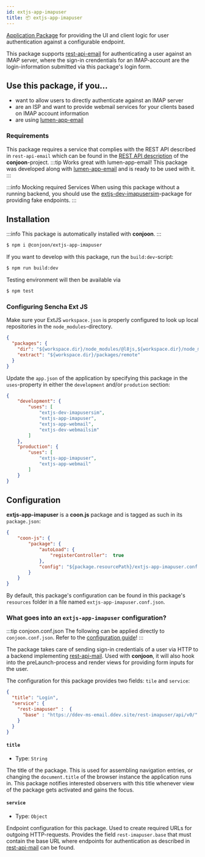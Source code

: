 ```yaml
---
id: extjs-app-imapuser
title: 📦 extjs-app-imapuser
---
```

 
[Application Package](/docs/packages/overview#application-packages) for providing the UI and client logic for user authentication against a configurable endpoint. 

This package supports [rest-api-email](/docs/rest-api/rest-api-email) for authenticating
a user against an IMAP server, where the sign-in crendentials for an IMAP-account are the login-information
submitted via this package's login form.

## Use this package, if you... 
 - want to allow users to directly authenticate against an IMAP server
 - are an ISP and want to provide webmail services for your clients based on IMAP account information
 - are using [lumen-app-email](docs/backends/lumen-app-email)

### Requirements
This package requires a service that complies with the REST API described in `rest-api-email` which can be found in the [REST API description](https://github.com/conjoon/rest-api-description) of the **conjoon**-project.
:::tip Works great with lumen-app-email!
This package was developed along with [lumen-app-email](/docs/backends/lumen-app-email) and is ready to be used with it.
:::

:::info Mocking required Services
When using this package without a running backend, you should use the [extjs-dev-imapusersim](extjs-dev-imapusersim)-package for providing fake endpoints.
:::

## Installation

:::info
This package is automatically installed with **conjoon**. 
:::

```bash
$ npm i @conjoon/extjs-app-imapuser
```

If you want to develop with this package, run the `build:dev`-script:
```bash
$ npm run build:dev
```
Testing environment will then be available via

```bash
$ npm test
```

### Configuring Sencha Ext JS
Make sure your ExtJS `workspace.json` is properly configured to look up local repositories in the `node_modules`-directory.

```json title=workspace.json
{
  "packages": {
    "dir": "${workspace.dir}/node_modules/@l8js,${workspace.dir}/node_modules/@conjoon,...",
    "extract": "${workspace.dir}/packages/remote"
  }
}
```

Update the `app.json` of the application by specifying this package in the `uses`-property in
either the `development` and/or `prodution` section:


```json title=app.json
{
    "development": {
        "uses": [
            "extjs-dev-imapusersim",
            "extjs-app-imapuser",
            "extjs-app-webmail",
            "extjs-dev-webmailsim"
        ]
    },
    "production": {
        "uses": [
            "extjs-app-imapuser",
            "extjs-app-webmail"
        ]
    }
}
```


## Configuration

**extjs-app-imapuser** is a **coon.js** package and is tagged as such in its `package.json`:

```json title=package.json
{
    "coon-js": {
        "package": {
            "autoLoad": {
                "registerController":  true
            },
            "config": "${package.resourcePath}/extjs-app-imapuser.conf.json"
        }
    }
}
```

By default, this package's configuration can be found in this package's `resources` folder in a file named `extjs-app-imapuser.conf.json`.

### What goes into an `extjs-app-imapuser` configuration?

:::tip conjoon.conf.json
The following can be applied directly to `conjoon.conf.json`. Refer to the [configuration guide](/docs/configuration#package-configurations)!
:::

The package takes care of sending sign-in credentials of a user via HTTP to a backend implementing [rest-api-mail](/docs/rest-api/rest-api-email). Used with **conjoon**, it will also hook into the preLaunch-process and render views for providing form inputs for the user.

The configuration for this package provides two fields: `tile` and `service`:

```json 
{
  "title": "Login",
  "service": {
    "rest-imapuser" :  {
      "base" : "https://ddev-ms-email.ddev.site/rest-imapuser/api/v0/"
    }
  }
}
```

#### `title` 
 - Type: `String` 

The title of the package. This is used for assembling navigation entries, or changing the  `document.title` of the browser instance the application runs in. This package notifies interested observers with this title whenever view of the package gets activated and gains the focus.

#### `service` 
 - Type: `Object`

Endpoint configuration for this package. Used to create required URLs for outgoing HTTP-requests. 
Provides the field `rest-imapuser.base` that must contain the base URL where  endpoints for authentication as described in [rest-api-mail](/docs/rest-api/rest-api-email) can be found.